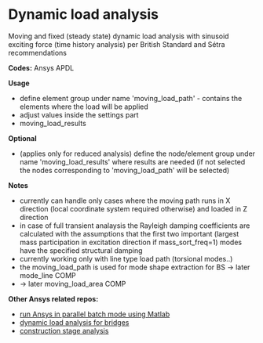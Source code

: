 # Dynamic load analysis

Moving and fixed (steady state) dynamic load analysis with sinusoid exciting force (time history analysis)
per British Standard and Sétra recommendations

__Codes:__ Ansys APDL

__Usage__ 
* define element group under name 'moving_load_path' - contains the elements where the load will be applied
* adjust values inside the settings part
* moving_load_results


__Optional__ 
* (applies only for reduced analysis) define the node/element group under name 'moving_load_results' where results are needed (if not selected the nodes corresponding to 'moving_load_path' will be selected)
	

__Notes__  
* currently can handle only cases where the moving path runs in X direction (local coordinate system required otherwise) and loaded in Z direction
* in case of full transient analaysis the Rayleigh damping coefficients are calculated with the assumptions that the first two important (largest mass participation in excitation direction if mass_sort_freq=1) modes have the specified structural damping
* currently working only with line type load path (torsional modes..)
* the moving_load_path is used for mode shape extraction for BS -> later mode_line COMP
* -> later moving_load_area COMP 

__Other Ansys related repos:__
* [run Ansys in parallel batch mode using Matlab](https://github.com/rozsasarpi/Parallel-Ansys)
* [dynamic load analysis for bridges](https://github.com/rozsasarpi/DLA-Ansys)
* [construction stage analysis](https://github.com/rozsasarpi/CSA-Ansys)